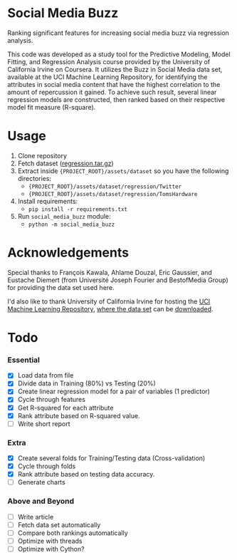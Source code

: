 # Social Media Buzz
Ranking significant features for increasing social media buzz via regression analysis.

This code was developed as a study tool for the Predictive Modeling, Model Fitting, and Regression Analysis course provided by the University of California Irvine on Coursera.
It utilizes the Buzz in Social Media data set, available at the UCI Machine Learning Repository, for identifying the attributes in social media content that have the highest correlation to the amount of repercussion it gained. To achieve such result, several linear regression models are constructed, then ranked based on their respective model fit measure (R-square).

# Usage

1. Clone repository
1. Fetch dataset ([regression.tar.gz](https://archive.ics.uci.edu/ml/machine-learning-databases/00248/))
1. Extract inside `{PROJECT_ROOT}/assets/dataset` so you have the following directories:
    - `{PROJECT_ROOT}/assets/dataset/regression/Twitter`
    - `{PROJECT_ROOT}/assets/dataset/regression/TomsHardware`
1. Install requirements:
    - `pip install -r requirements.txt`
1. Run `social_media_buzz` module:
    - `python -m social_media_buzz`


# Acknowledgements

Special thanks to François Kawala, Ahlame Douzal, Eric Gaussier, and Eustache Diemert (from Université Joseph Fourier and BestofMedia Group) for providing the data set used here.

I'd also like to thank University of California Irvine for hosting the [UCI Machine Learning Repository](https://archive.ics.uci.edu/ml/datasets.php), [where the data set](https://archive.ics.uci.edu/ml/datasets/Buzz+in+social+media+) can be [downloaded](https://archive.ics.uci.edu/ml/machine-learning-databases/00248/regression.tar.gz). 

# Todo

### Essential
-[x] Load data from file
-[x] Divide data in Training (80%) vs Testing (20%)
-[x] Create linear regression model for a pair of variables (1 predictor)
-[x] Cycle through features
-[x] Get R-squared for each attribute
-[x] Rank attribute based on R-squared value.
-[ ] Write short report
 
### Extra
-[x] Create several folds for Training/Testing data (Cross-validation)
-[x] Cycle through folds
-[x] Rank attribute based on testing data accuracy.
-[ ] Generate charts
 
### Above and Beyond
-[ ] Write article
-[ ] Fetch data set automatically
-[ ] Compare both rankings automatically
-[ ] Optimize with threads
-[ ] Optimize with Cython?